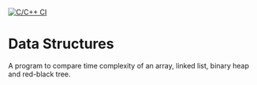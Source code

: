 [![C/C++ CI](https://github.com/breylaude/data-structures/actions/workflows/c-cpp.yml/badge.svg)](https://github.com/breylaude/data-structures/actions/workflows/c-cpp.yml)
# Data Structures

A program to compare time complexity of an array, linked list, binary heap and red-black tree.
